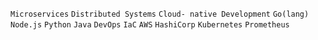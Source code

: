 `Microservices` `Distributed Systems` `Cloud- native Development` `Go(lang)` `Node.js` `Python` `Java` `DevOps` `IaC` `AWS` `HashiCorp` `Kubernetes` `Prometheus`